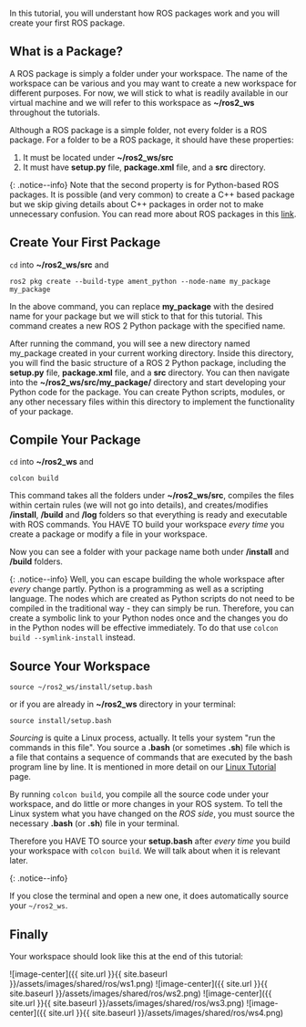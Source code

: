 In this tutorial, you will understant how ROS packages work and you will create your first ROS package.

## What is a Package?

A ROS package is simply a folder under your workspace. The name of the workspace can be various and you may want to create a new workspace for different purposes. For now, we will stick to what is readily available in our virtual machine and we will refer to this workspace as **~/ros2_ws** throughout the tutorials.

Although a ROS package is a simple folder, not every folder is a ROS package. For a folder to be a ROS package, it should have these properties:

1. It must be located under **~/ros2_ws/src**
1. It must have **setup.py** file, **package.xml** file, and a **src** directory.

{: .notice--info}
Note that the second property is for Python-based ROS packages. It is possible (and very common) to create a C++ based package but we skip giving details about C++ packages in order not to make unnecessary confusion. You can read more about ROS packages in this [link](https://docs.ros.org/en/foxy/Tutorials/Beginner-Client-Libraries/Creating-Your-First-ROS2-Package.html).


## Create Your First Package
`cd` into **~/ros2_ws/src** and  

`ros2 pkg create --build-type ament_python --node-name my_package my_package`

In the above command, you can replace **my_package** with the desired name for your package but we will stick to that for this tutorial. This command creates a new ROS 2 Python package with the specified name.

After running the command, you will see a new directory named my_package created in your current working directory. Inside this directory, you will find the basic structure of a ROS 2 Python package, including the **setup.py** file, **package.xml** file, and a **src** directory.
You can then navigate into the **~/ros2_ws/src/my_package/** directory and start developing your Python code for the package. You can create Python scripts, modules, or any other necessary files within this directory to implement the functionality of your package.

## Compile Your Package
`cd` into **~/ros2_ws** and  

`colcon build`

This command takes all the folders under **~/ros2_ws/src**, compiles the files within certain rules (we will not go into details), and creates/modifies **/install**, **/build** and **/log** folders so that everything is ready and executable with ROS commands. You HAVE TO build your workspace *every time* you create a package or modify a file in your workspace.

Now you can see a folder with your package name both under **/install** and **/build** folders.

{: .notice--info}
Well, you can escape building the whole workspace after *every* change partly. Python is a programming as well as a scripting language. The nodes which are created as Python scripts do not need to be compiled in the traditional way - they can simply be run. Therefore, you can create a symbolic link to your Python nodes once and the changes you do in the Python nodes will be effective immediately. To do that use `colcon build --symlink-install` instead.

## Source Your Workspace
`source ~/ros2_ws/install/setup.bash`

or if you are already in **~/ros2_ws** directory in your terminal:

`source install/setup.bash`

*Sourcing* is quite a Linux process, actually. It tells your system "run the commands in this file". You source a **.bash** (or sometimes **.sh**) file which is a file that contains a sequence of commands that are executed by the bash program line by line. It is mentioned in more detail on our [Linux Tutorial](https://frdedynamics.github.io/hvl_robotics_website/linux) page.

By running `colcon build`, you compile all the source code under your workspace, and do little or more changes in your ROS system. To tell the Linux system what you have changed on the *ROS side*, you must source the necessary **.bash** (or **.sh**) file in your terminal.

Therefore you HAVE TO source your **setup.bash** after *every time* you build your workspace with `colcon build`. We will talk about when it is relevant later.

<!-- https://www.youtube.com/watch?v=Gg25GfA456o&ab_channel=RoboticsBack-End -->

{: .notice--info}

If you close the terminal and open a new one, it does automatically source your `~/ros2_ws`.


## Finally
Your workspace should look like this at the end of this tutorial:

![image-center]({{ site.url }}{{ site.baseurl }}/assets/images/shared/ros/ws1.png)
![image-center]({{ site.url }}{{ site.baseurl }}/assets/images/shared/ros/ws2.png)
![image-center]({{ site.url }}{{ site.baseurl }}/assets/images/shared/ros/ws3.png)
![image-center]({{ site.url }}{{ site.baseurl }}/assets/images/shared/ros/ws4.png)